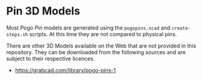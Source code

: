 # Pin 3D Models

Most Pogo Pin models are generated using the `pogopins.scad` and `create-steps.sh` scripts.
At this time they are not compared to physical pins.


There are other 3D Models available on the Web that are not provided in this repository.
They can be downloaded from the following sources and are subject to their respective licences.
- https://grabcad.com/library/pogo-pins-1
